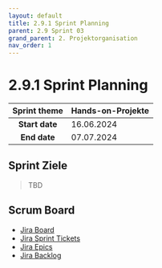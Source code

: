 ```yaml
---
layout: default
title: 2.9.1 Sprint Planning
parent: 2.9 Sprint 03
grand_parent: 2. Projektorganisation
nav_order: 1
---
```


# 2.9.1 Sprint Planning

| **Sprint theme** | Hands-on-Projekte |
| :--------------: | ----------------- |
|  **Start date**  | 16.06.2024        |
|   **End date**   | 07.07.2024        |

## Sprint Ziele

> TBD

## Scrum Board

- [Jira Board](https://itcne23.atlassian.net/jira/software/projects/URL/boards/3)
- [Jira Sprint Tickets](https://itcne23.atlassian.net/issues/?jql=project+%3D+%22URL%22+AND+sprint+%3D+8+ORDER+BY+created+DESC&atlOrigin=eyJpIjoiMjEwZjUyNTQxMjJiNGU5NjkwZjNkNzAwYmM0MWVmOTUiLCJwIjoiaiJ9)
- [Jira Epics](https://itcne23.atlassian.net/issues/?jql=project+%3D+%22URL%22+AND+type+%3D+Epic+ORDER+BY+created+DESC&atlOrigin=eyJpIjoiNDA0Yjg3ODEzYjAwNDY3ZmEyMzUxZmNjNmQzNGM1YWQiLCJwIjoiaiJ9)
- [Jira Backlog](https://itcne23.atlassian.net/jira/software/projects/URL/boards/3/backlog)
